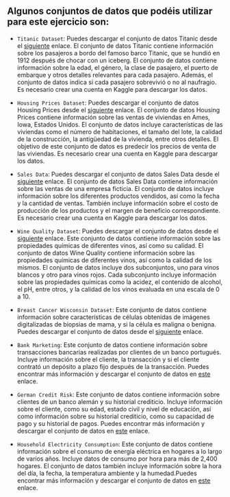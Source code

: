 ## Algunos conjuntos de datos que podéis utilizar para este ejercicio son: 

- `Titanic Dataset`: Puedes descargar el conjunto de datos Titanic desde el [siguiente](https://www.kaggle.com/c/titanic/data) enlace.  El conjunto de datos Titanic contiene información sobre los pasajeros a bordo del famoso barco Titanic, que se hundió en 1912 después de chocar con un iceberg. El conjunto de datos contiene información sobre la edad, el género, la clase de pasajero, el puerto de embarque y otros detalles relevantes para cada pasajero. Además, el conjunto de datos indica si cada pasajero sobrevivió o no al naufragio.  Es necesario crear una cuenta en Kaggle para descargar los datos.


- `Housing Prices Dataset`: Puedes descargar el conjunto de datos Housing Prices desde el [siguiente](https://www.kaggle.com/c/house-prices-advanced-regression-techniques/data) enlace. El conjunto de datos Housing Prices contiene información sobre las ventas de viviendas en Ames, Iowa, Estados Unidos. El conjunto de datos incluye características de las viviendas como el número de habitaciones, el tamaño del lote, la calidad de la construcción, la antigüedad de la vivienda, entre otros detalles. El objetivo de este conjunto de datos es predecir los precios de venta de las viviendas. Es necesario crear una cuenta en Kaggle para descargar los datos.


- `Sales Data`: Puedes descargar el conjunto de datos Sales Data desde el [siguiente](https://www.kaggle.com/c/rossmann-store-sales/data) enlace. El conjunto de datos Sales Data contiene información sobre las ventas de una empresa ficticia. El conjunto de datos incluye información sobre los diferentes productos vendidos, así como la fecha y la cantidad de ventas. También incluye información sobre el costo de producción de los productos y el margen de beneficio correspondiente. Es necesario crear una cuenta en Kaggle para descargar los datos.


- `Wine Quality Dataset`: Puedes descargar el conjunto de datos desde el [siguiente](https://archive.ics.uci.edu/ml/datasets/wine+quality) enlace. Este conjunto de datos contiene información sobre las propiedades químicas de diferentes vinos, así como su calidad. El conjunto de datos Wine Quality contiene información sobre las propiedades químicas de diferentes vinos, así como la calidad de los mismos. El conjunto de datos incluye dos subconjuntos, uno para vinos blancos y otro para vinos rojos. Cada subconjunto incluye información sobre las propiedades químicas como la acidez, el contenido de alcohol, el pH, entre otros, y la calidad de los vinos evaluada en una escala de 0 a 10.  


- `Breast Cancer Wisconsin Dataset`: Este conjunto de datos contiene información sobre características de células obtenidas de imágenes digitalizadas de biopsias de mama, y si la célula es maligna o benigna. Puedes descargar el conjunto de datos desde el [siguiente](https://www.kaggle.com/datasets/reihanenamdari/breast-cancer) enlace.


- `Bank Marketing`: Este conjunto de datos contiene información sobre transacciones bancarias realizadas por clientes de un banco portugués. Incluye información sobre el cliente, la transacción y si el cliente contrató un depósito a plazo fijo después de la transacción. Puedes encontrar más información y descargar el conjunto de datos en [este](https://www.kaggle.com/sonujha090/bank-marketing) enlace.


- `German Credit Risk`: Este conjunto de datos contiene información sobre clientes de un banco alemán y su historial crediticio. Incluye información sobre el cliente, como su edad, estado civil y nivel de educación, así como información sobre su historial crediticio, como su capacidad de pago y su historial de pagos. Puedes encontrar más información y descargar el conjunto de datos en [este](https://www.kaggle.com/uciml/german-credit) enlace. 

- `Household Electricity Consumption`: Este conjunto de datos contiene información sobre el consumo de energía eléctrica en hogares a lo largo de varios años. Incluye datos de consumo por hora para más de 2,400 hogares. El conjunto de datos también incluye información sobre la hora del día, la fecha, la temperatura ambiente y la humedad.Puedes encontrar más información y descargar el conjunto de datos en [este](https://www.kaggle.com/datasets/thedevastator/240000-household-electricity-consumption-records) enlace.